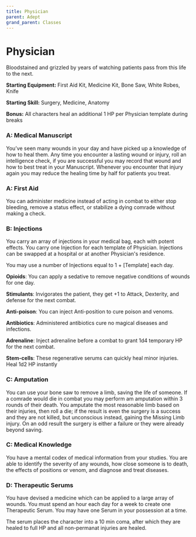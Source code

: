```yaml
---
title: Physician
parent: Adept
grand_parent: Classes
---
```


# Physician
Bloodstained and grizzled by years of watching patients pass from this life to
the next.

**Starting Equipment:** First Aid Kit, Medicine Kit, Bone Saw, White Robes, Knife

**Starting Skill:** Surgery, Medicine, Anatomy

**Bonus:** All characters heal an additional 1 HP per Physician template during
breaks

### A: Medical Manuscript
You’ve seen many wounds in your day and have picked up a knowledge of how to
heal them. Any time you encounter a lasting wound or injury, roll an
intelligence check, if you are successful you may record that wound and how to
best treat in your Manuscript. Whenever you encounter that injury again you may
reduce the healing time by half for patients you treat.

### A: First Aid
You can administer medicine instead of acting in combat to either stop
bleeding, remove a status effect, or stabilize a dying comrade without making a
check.

### B: Injections
You carry an array of injections in your medical bag, each with potent effects.
You carry one Injection for each template of Physician. Injections can be
swapped at a hospital or at another Physician's residence. 

You may use a number of Injections equal to 1 + [Template] each day.

**Opioids**:
You can apply a sedative to remove negative conditions of wounds for one day.

**Stimulants**:
Invigorates the patient, they get +1 to Attack, Dexterity, and defense for the
next combat.

**Anti-poison**:
You can inject Anti-position to cure poison and venoms.

**Antibiotics**:
Administered antibiotics cure no magical diseases and infections. 

**Adrenaline**:
Inject adrenaline before a combat to grant 1d4 temporary HP for the next
combat.

**Stem-cells**:
These regenerative serums can quickly heal minor injuries. Heal 1d2 HP
instantly 

### C: Amputation 
You can use your bone saw to remove a limb, saving the life of someone. If a
comrade would die in combat you may perform am amputation within 3 rounds of
their death. You amputate the most reasonable limb based on their injuries,
then roll a die; if the result is even the surgery is a success and they are
not killed, but unconscious instead, gaining the Missing Limb injury. On an odd
result the surgery is either a failure or they were already beyond saving.

### C: Medical Knowledge
You have a mental codex of medical information from your studies. 
You are able to identify the severity of any
wounds, how close someone is to death, the effects of positions or venom, and
diagnose and treat diseases.

### D: Therapeutic Serums 
You have devised a medicine which can be applied to a large array of wounds.
You must spend an hour each day for a week to create one Therapeutic Serum. You
may have one Serum in your possession at a time. 

The serum places the character into a 10 min coma, after which they are healed 
to full HP and all non-permanat injuries are healed. 

